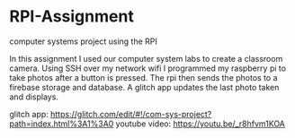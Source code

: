 # RPI-Assignment
computer systems project using the RPI

In this assignment I used our computer system labs to create a classroom camera. 
Using SSH over my network wifi I programmed my raspberry pi to take photos after a button is pressed.
The rpi then sends the photos to a firebase storage and database. 
A glitch app updates the last photo taken and displays. 

glitch app: https://glitch.com/edit/#!/com-sys-project?path=index.html%3A1%3A0
youtube video: https://youtu.be/_r8hfvm1KOA
